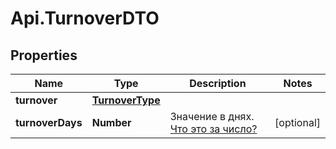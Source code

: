 # Api.TurnoverDTO

## Properties

Name | Type | Description | Notes
------------ | ------------- | ------------- | -------------
**turnover** | [**TurnoverType**](TurnoverType.md) |  | 
**turnoverDays** | **Number** | Значение в днях. [Что это за число?](https://yandex.ru/support/marketplace/analytics/turnover.html) | [optional] 


